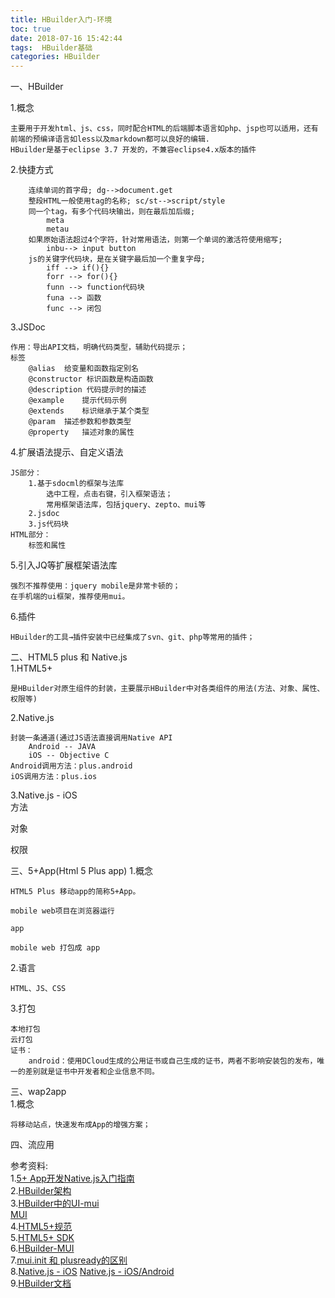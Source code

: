```yaml
---
title: HBuilder入门-环境
toc: true
date: 2018-07-16 15:42:44
tags:  HBuilder基础
categories: HBuilder
---
```


一、HBuilder

<!-- more -->

1.概念
	
	主要用于开发html、js、css，同时配合HTML的后端脚本语言如php、jsp也可以适用，还有前端的预编译语言如less以及markdown都可以良好的编辑.
	HBuilder是基于eclipse 3.7 开发的，不兼容eclipse4.x版本的插件
2.快捷方式

		连续单词的首字母; dg-->document.get
		整段HTML一般使用tag的名称; sc/st-->script/style
		同一个tag，有多个代码块输出，则在最后加后缀;
			meta
			metau
		如果原始语法超过4个字符，针对常用语法，则第一个单词的激活符使用缩写;
			inbu--> input button
		js的关键字代码块，是在关键字最后加一个重复字母;
			iff	--> if(){}
			forr --> for(){}
			funn --> function代码块
			funa --> 函数
			func --> 闭包
3.JSDoc

	作用：导出API文档，明确代码类型，辅助代码提示；
	标签
		@alias  给变量和函数指定别名
		@constructor 标识函数是构造函数
		@description 代码提示时的描述
		@example 	提示代码示例
		@extends	标识继承于某个类型
		@param	描述参数和参数类型
		@property	描述对象的属性
4.扩展语法提示、自定义语法

	JS部分：
		1.基于sdocml的框架与法库
			选中工程，点击右键，引入框架语法；
			常用框架语法库，包括jquery、zepto、mui等
		2.jsdoc
		3.js代码块
	HTML部分：
		标签和属性
5.引入JQ等扩展框架语法库
	
	强烈不推荐使用：jquery mobile是非常卡顿的；
	在手机端的ui框架，推荐使用mui。
6.插件
	
	HBuilder的工具→插件安装中已经集成了svn、git、php等常用的插件；
二、HTML5 plus 和 Native.js    
1.HTML5+

	是HBuilder对原生组件的封装，主要展示HBuilder中对各类组件的用法(方法、对象、属性、权限等)
2.Native.js

	封装一条通道(通过JS语法直接调用Native API
		Android -- JAVA
		iOS -- Objective C
	Android调用方法：plus.android
	iOS调用方法：plus.ios
3.Native.js - iOS    
方法

对象

权限
	
	



三、5+App(Html 5 Plus app)
1.概念
	
	HTML5 Plus 移动app的简称5+App。
	
	mobile web项目在浏览器运行
	
	app
	
	mobile web 打包成 app
2.语言

	HTML、JS、CSS

3.打包

	本地打包
	云打包
	证书：
		android：使用DCloud生成的公用证书或自己生成的证书，两者不影响安装包的发布，唯一的差别就是证书中开发者和企业信息不同。
三、wap2app		
1.概念

	将移动站点，快速发布成App的增强方案；
四、流应用





参考资料:		
1.[5+ App开发Native.js入门指南](http://ask.dcloud.net.cn/article/88)    
2.[HBuilder架构](http://www.dcloud.io/)     
3.[HBuilder中的UI-mui](http://ask.dcloud.net.cn/article/91)     
  [MUI](http://www.dcloud.io/hellomui/)     
4.[HTML5+规范](http://www.html5plus.org/doc/h5p.html)     
5.[HTML5+ SDK](http://ask.dcloud.net.cn/docs/#//ask.dcloud.net.cn/article/104)     
6.[HBuilder-MUI](http://dev.dcloud.net.cn/mui/)     
7.[mui.init 和 plusready的区别](https://blog.csdn.net/u014466109/article/details/71311028)    
8.[Native.js - iOS](http://www.html5plus.org/doc/zh_cn/ios.html#plus.ios.importClass)
[Native.js - iOS/Android](http://ask.dcloud.net.cn/article/114)      
9.[HBuilder文档](http://ask.dcloud.net.cn/docs/)     

